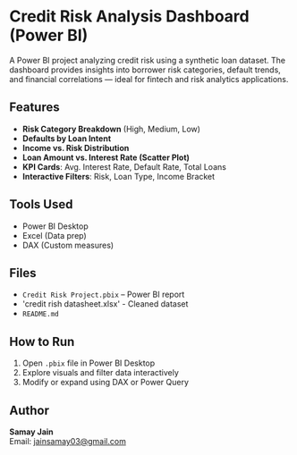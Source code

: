 # Credit Risk Analysis Dashboard (Power BI)

A Power BI project analyzing credit risk using a synthetic loan dataset. The dashboard provides insights into borrower risk categories, default trends, and financial correlations — ideal for fintech and risk analytics applications.

## Features

- **Risk Category Breakdown** (High, Medium, Low)
- **Defaults by Loan Intent**
- **Income vs. Risk Distribution**
- **Loan Amount vs. Interest Rate (Scatter Plot)**
- **KPI Cards**: Avg. Interest Rate, Default Rate, Total Loans
- **Interactive Filters**: Risk, Loan Type, Income Bracket

## Tools Used

- Power BI Desktop  
- Excel (Data prep)  
- DAX (Custom measures)  

## Files

- `Credit Risk Project.pbix` – Power BI report  
- 'credit rish datasheet.xlsx' - Cleaned dataset  
- `README.md`  

## How to Run

1. Open `.pbix` file in Power BI Desktop  
2. Explore visuals and filter data interactively  
3. Modify or expand using DAX or Power Query  

## Author

**Samay Jain**  
Email: jainsamay03@gmail.com

